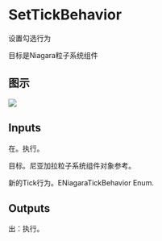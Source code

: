 # SetTickBehavior

设置勾选行为

目标是Niagara粒子系统组件

## 图示

![]($-20221218-20142216.png)

## Inputs

在。执行。

目标。尼亚加拉粒子系统组件对象参考。

新的Tick行为。ENiagaraTickBehavior Enum.  

## Outputs

出：执行。
